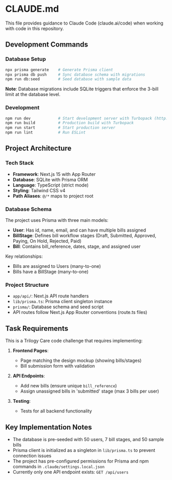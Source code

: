 # CLAUDE.md

This file provides guidance to Claude Code (claude.ai/code) when working with code in this repository.

## Development Commands

### Database Setup
```bash
npx prisma generate    # Generate Prisma client
npx prisma db push     # Sync database schema with migrations
npm run db:seed        # Seed database with sample data
```

**Note**: Database migrations include SQLite triggers that enforce the 3-bill limit at the database level.

### Development
```bash
npm run dev            # Start development server with Turbopack (http://localhost:3000)
npm run build          # Production build with Turbopack
npm run start          # Start production server
npm run lint           # Run ESLint
```

## Project Architecture

### Tech Stack
- **Framework**: Next.js 15 with App Router
- **Database**: SQLite with Prisma ORM
- **Language**: TypeScript (strict mode)
- **Styling**: Tailwind CSS v4
- **Path Aliases**: `@/*` maps to project root

### Database Schema
The project uses Prisma with three main models:

- **User**: Has id, name, email, and can have multiple bills assigned
- **BillStage**: Defines bill workflow stages (Draft, Submitted, Approved, Paying, On Hold, Rejected, Paid)
- **Bill**: Contains bill_reference, dates, stage, and assigned user

Key relationships:
- Bills are assigned to Users (many-to-one)
- Bills have a BillStage (many-to-one)

### Project Structure
- `app/api/`: Next.js API route handlers
- `lib/prisma.ts`: Prisma client singleton instance
- `prisma/`: Database schema and seed script
- API routes follow Next.js App Router conventions (route.ts files)

## Task Requirements

This is a Trilogy Care code challenge that requires implementing:

1. **Frontend Pages**:
   - Page matching the design mockup (showing bills/stages)
   - Bill submission form with validation

2. **API Endpoints**:
   - Add new bills (ensure unique `bill_reference`)
   - Assign unassigned bills in 'submitted' stage (max 3 bills per user)

3. **Testing**:
   - Tests for all backend functionality

## Key Implementation Notes

- The database is pre-seeded with 50 users, 7 bill stages, and 50 sample bills
- Prisma client is initialized as a singleton in `lib/prisma.ts` to prevent connection issues
- The project has pre-configured permissions for Prisma and npm commands in `.claude/settings.local.json`
- Currently only one API endpoint exists: `GET /api/users`
